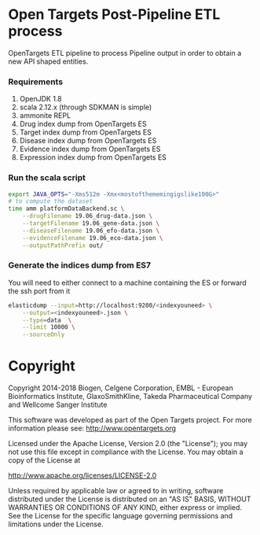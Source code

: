 # Open Targets Post-Pipeline ETL process

OpenTargets ETL pipeline to process Pipeline output in order to obtain a new API shaped entities.

### Requirements

1. OpenJDK 1.8
2. scala 2.12.x (through SDKMAN is simple)
3. ammonite REPL
4. Drug index dump from OpenTargets ES
5. Target index dump from OpenTargets ES
5. Disease index dump from OpenTargets ES
5. Evidence index dump from OpenTargets ES
5. Expression index dump from OpenTargets ES

### Run the scala script

```sh
export JAVA_OPTS="-Xms512m -Xmx<mostofthememingigslike100G>"
# to compute the dataset
time amm platformDataBackend.sc \
    --drugFilename 19.06_drug-data.json \
    --targetFilename 19.06_gene-data.json \
    --diseaseFilename 19.06_efo-data.json \
    --evidenceFilename 19.06_eco-data.json \
    --outputPathPrefix out/
```

### Generate the indices dump from ES7

You will need to either connect to a machine containing the ES or forward the ssh port from it
```sh
elasticdump --input=http://localhost:9200/<indexyouneed> \
    --output=<indexyouneed>.json \
    --type=data  \
    --limit 10000 \
    --sourceOnly
```

# Copyright
Copyright 2014-2018 Biogen, Celgene Corporation, EMBL - European Bioinformatics Institute, GlaxoSmithKline, Takeda Pharmaceutical Company and Wellcome Sanger Institute

This software was developed as part of the Open Targets project. For more information please see: http://www.opentargets.org

Licensed under the Apache License, Version 2.0 (the "License");
you may not use this file except in compliance with the License.
You may obtain a copy of the License at

   http://www.apache.org/licenses/LICENSE-2.0

Unless required by applicable law or agreed to in writing, software
distributed under the License is distributed on an "AS IS" BASIS,
WITHOUT WARRANTIES OR CONDITIONS OF ANY KIND, either express or implied.
See the License for the specific language governing permissions and
limitations under the License.
